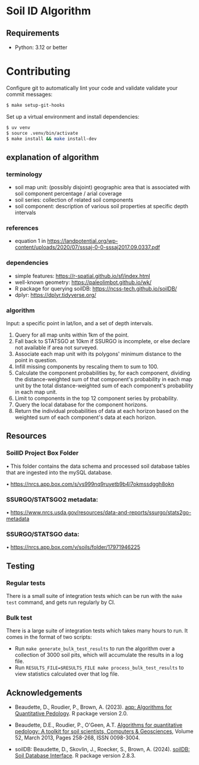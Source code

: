 # Soil ID Algorithm

## Requirements

-   Python: 3.12 or better

# Contributing

Configure git to automatically lint your code and validate validate your commit messages:

```sh
$ make setup-git-hooks
```

Set up a virtual environment and install dependencies:

```sh
$ uv venv
$ source .venv/bin/activate
$ make install && make install-dev
```

## explanation of algorithm

### terminology

-   soil map unit: (possibly disjoint) geographic area that is associated with soil component percentage / arial coverage
-   soil series: collection of related soil components
-   soil component: description of various soil properties at specific depth intervals

### references

-   equation 1 in https://landpotential.org/wp-content/uploads/2020/07/sssaj-0-0-sssaj2017.09.0337.pdf

### dependencies

-   simple features: https://r-spatial.github.io/sf/index.html
-   well-known geometry: https://paleolimbot.github.io/wk/
-   R package for querying soilDB: https://ncss-tech.github.io/soilDB/
-   dplyr: https://dplyr.tidyverse.org/

### algorithm

Input: a specific point in lat/lon, and a set of depth intervals.

1. Query for all map units within 1km of the point.
2. Fall back to STATSGO at 10km if SSURGO is incomplete, or else declare not available if area not surveyed.
3. Associate each map unit with its polygons' minimum distance to the point in question.
4. Infill missing components by rescaling them to sum to 100.
5. Calculate the component probabilities by, for each component, dividing the distance-weighted sum of that component's probability in each map unit by the total distance-weighted sum of each component's probability in each map unit.
6. Limit to components in the top 12 component series by probability.
7. Query the local database for the component horizons.
8. Return the individual probabilities of data at each horizon based on the weighted sum of each component's data at each horizon.

## Resources

### SoilID Project Box Folder

• This folder contains the data schema and processed soil database tables that are ingested into the mySQL database.

• https://nrcs.app.box.com/s/vs999nq9ruyetb9b4l7okmssdggh8okn

### SSURGO/STATSGO2 metadata:

• https://www.nrcs.usda.gov/resources/data-and-reports/ssurgo/stats2go-metadata

### SSURGO/STATSGO data:

• https://nrcs.app.box.com/v/soils/folder/17971946225

## Testing

### Regular tests

There is a small suite of integration tests which can be run with the `make test` command, and gets run regularly by CI.

### Bulk test

There is a large suite of integration tests which takes many hours to run. It comes in the format of two scripts:

-   Run `make generate_bulk_test_results` to run the algorithm over a collection of 3000 soil pits, which will accumulate the results in a log file.
-   Run `RESULTS_FILE=$RESULTS_FILE make process_bulk_test_results` to view statistics calculated over that log file.

## Acknowledgements

-   Beaudette, D., Roudier, P., Brown, A. (2023). [aqp: Algorithms for Quantitative Pedology](https://CRAN.R-project.org/package=aqp). R package version 2.0.

-   Beaudette, D.E., Roudier, P., O'Geen, A.T. [Algorithms for quantitative pedology: A toolkit for soil scientists, Computers & Geosciences](http://dx.doi.org/10.1016/j.cageo.2012.10.020), Volume 52, March 2013, Pages 258-268, ISSN 0098-3004.

-   soilDB: Beaudette, D., Skovlin, J., Roecker, S., Brown, A. (2024). [soilDB: Soil Database Interface](https://CRAN.R-project.org/package=soilDB). R package version 2.8.3.
